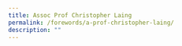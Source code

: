 ```yaml
---
title: Assoc Prof Christopher Laing
permalink: /forewords/a-prof-christopher-laing/
description: ""
---
```

